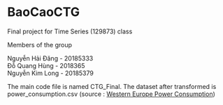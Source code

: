 # BaoCaoCTG
Final project for Time Series (129873) class

Members of the group

Nguyễn Hải Đăng - 20185333 <br>
Đỗ Quang Hùng - 2018365 <br>
Nguyễn Kim Long - 20185379 <br>

The main code file is named CTG_Final.
The dataset after transformed is power_consumption.csv (source : <a href="https://www.kaggle.com/francoisraucent/western-europe-power-consumption">Western Europe Power Consumption</a>)
